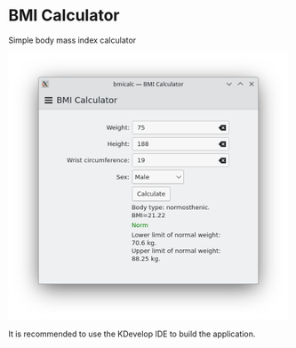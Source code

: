 # BMI Calculator
Simple body mass index calculator

![screenshot.png](/screenshot.png)

It is recommended to use the KDevelop IDE to build the application.
